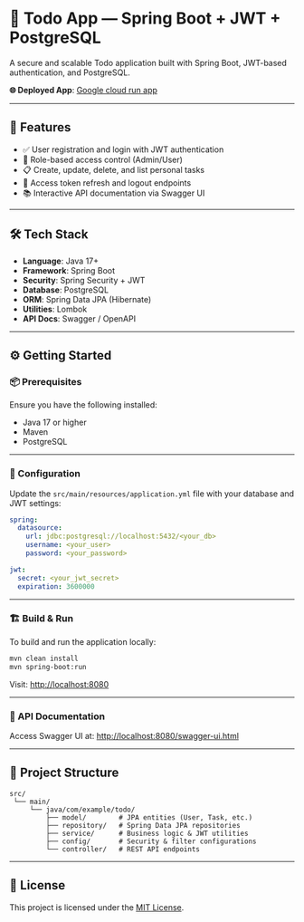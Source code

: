 # 📝 Todo App — Spring Boot + JWT + PostgreSQL

A secure and scalable Todo application built with Spring Boot, JWT-based authentication, and PostgreSQL.

**🌐 Deployed App**: [Google cloud run app](https://todo-app-413057889128.europe-west1.run.app)

---

## 🚀 Features

- ✅ User registration and login with JWT authentication  
- 🔐 Role-based access control (Admin/User)  
- 📋 Create, update, delete, and list personal tasks  
- 🔄 Access token refresh and logout endpoints  
- 📚 Interactive API documentation via Swagger UI  

---

## 🛠 Tech Stack

- **Language**: Java 17+  
- **Framework**: Spring Boot  
- **Security**: Spring Security + JWT  
- **Database**: PostgreSQL  
- **ORM**: Spring Data JPA (Hibernate)  
- **Utilities**: Lombok  
- **API Docs**: Swagger / OpenAPI  

---

## ⚙️ Getting Started

### 📦 Prerequisites

Ensure you have the following installed:

- Java 17 or higher  
- Maven  
- PostgreSQL  

---

### 🧾 Configuration

Update the `src/main/resources/application.yml` file with your database and JWT settings:

```yaml
spring:
  datasource:
    url: jdbc:postgresql://localhost:5432/<your_db>
    username: <your_user>
    password: <your_password>

jwt:
  secret: <your_jwt_secret>
  expiration: 3600000
```

---

### 🏗 Build & Run

To build and run the application locally:

```bash
mvn clean install
mvn spring-boot:run
```

Visit: [http://localhost:8080](http://localhost:8080)

---

### 📘 API Documentation

Access Swagger UI at:
[http://localhost:8080/swagger-ui.html](http://localhost:8080/swagger-ui.html)

---

## 📂 Project Structure

```text
src/
 └── main/
     └── java/com/example/todo/
         ├── model/        # JPA entities (User, Task, etc.)
         ├── repository/   # Spring Data JPA repositories
         ├── service/      # Business logic & JWT utilities
         ├── config/       # Security & filter configurations
         └── controller/   # REST API endpoints
```

---

## 📄 License

This project is licensed under the [MIT License](LICENSE).
